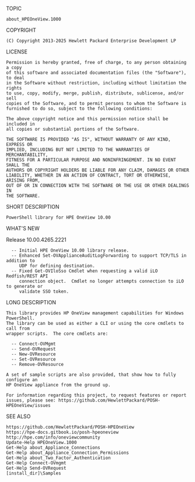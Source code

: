 TOPIC

    about_HPEOneView.1000

COPYRIGHT

    (C) Copyright 2013-2025 Hewlett Packard Enterprise Development LP

LICENSE

    Permission is hereby granted, free of charge, to any person obtaining a copy
    of this software and associated documentation files (the "Software"), to deal
    in the Software without restriction, including without limitation the rights
    to use, copy, modify, merge, publish, distribute, sublicense, and/or sell
    copies of the Software, and to permit persons to whom the Software is
    furnished to do so, subject to the following conditions:

    The above copyright notice and this permission notice shall be included in
    all copies or substantial portions of the Software.

    THE SOFTWARE IS PROVIDED "AS IS", WITHOUT WARRANTY OF ANY KIND, EXPRESS OR
    IMPLIED, INCLUDING BUT NOT LIMITED TO THE WARRANTIES OF MERCHANTABILITY,
    FITNESS FOR A PARTICULAR PURPOSE AND NONINFRINGEMENT. IN NO EVENT SHALL THE
    AUTHORS OR COPYRIGHT HOLDERS BE LIABLE FOR ANY CLAIM, DAMAGES OR OTHER
    LIABILITY, WHETHER IN AN ACTION OF CONTRACT, TORT OR OTHERWISE, ARISING FROM,
    OUT OF OR IN CONNECTION WITH THE SOFTWARE OR THE USE OR OTHER DEALINGS IN
    THE SOFTWARE.

SHORT DESCRIPTION

    PowerShell library for HPE OneView 10.00

WHAT'S NEW

   Release 10.00.4265.2221

      -- Initial HPE OneView 10.00 library release.
      -- Enhanced Set-OVApplianceAuditLogForwarding to support TCP/TLS in addition to
         UDP for defining destination.
      -- Fixed Get-OVIloSso Cmdlet when requesting a valid iLO Redfish/REST API
         connection object.  Cmdlet no longer attempts connection to iLO to generate or
         validate SSO token.

LONG DESCRIPTION

    This library provides HP OneView management capabilities for Windows PowerShell.
    The library can be used as either a CLI or using the core cmdlets to call from
    wrapper scripts.  The core cmdlets are:

      -- Connect-OVMgmt
      -- Send-OVRequest
      -- New-OVResource
      -- Set-OVResource
      -- Remove-OVResource

    A set of sample scripts are also provided, that show how to fully configure an
    HP OneView appliance from the ground up.

    For information regarding this project, to request features or report
    issues, please see: https://github.com/HewlettPackard/POSH-HPEOneView/issues


SEE ALSO

    https://github.com/HewlettPackard/POSH-HPEOneView
    https://hpe-docs.gitbook.io/posh-hpeoneview
    http://hpe.com/info/oneviewcommunity
    Update-Help HPEOneView.1000
    Get-Help about_Appliance_Connections
    Get-Help about_Appliance_Connection_Permissions
    Get-Help about_Two_Factor_Authentication
    Get-Help Connect-OVmgmt
    Get-Help Send-OVRequest
    [install_dir]\Samples









